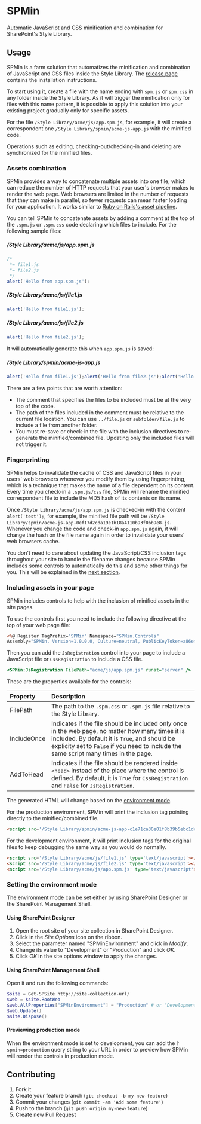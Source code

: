 # SPMin
Automatic JavaScript and CSS minification and combination for SharePoint's Style Library.

## Usage
SPMin is a farm solution that automatizes the minification and combination of JavaScript and CSS files inside the Style Library. The [release page](https://github.com/ghsehn/SPMin/releases/latest) contains the installation instructions.

To start using it, create a file with the name ending with `spm.js` or `spm.css` in any folder inside the Style Library. As it will trigger the minification only for files with this name pattern, it is possible to apply this solution into your existing project gradually only for specific assets.

For the file `/Style Library/acme/js/app.spm.js`, for example, it will create a correspondent one `/Style Library/spmin/acme-js-app.js` with the minified code.

Operations such as editing, checking-out/checking-in and deleting are synchronized for the minified files.

### Assets combination
SPMin provides a way to concatenate multiple assets into one file, which can reduce the number of HTTP requests that your user's browser makes to render the web page. Web browsers are limited in the number of requests that they can make in parallel, so fewer requests can mean faster loading for your application. It works similar to [Ruby on Rails's asset pipeline](https://github.com/rails/sprockets).

You can tell SPMin to concatenate assets by adding a comment at the top of the `.spm.js` or `.spm.css` code declaring which files to include. For the following sample files:

##### /Style Library/acme/js/app.spm.js
```javascript
/*
 *= file1.js
 *= file2.js
 */
alert('Hello from app.spm.js');
```

##### /Style Library/acme/js/file1.js
```javascript
alert('Hello from file1.js');
```

##### /Style Library/acme/js/file2.js
```javascript
alert('Hello from file2.js');
```

It will automatically generate this when `app.spm.js` is saved:

##### /Style Library/spmin/acme-js-app.js
```javascript
alert('Hello from file1.js');alert('Hello from file2.js');alert('Hello from app.spm.js')
```

There are a few points that are worth attention:

- The comment that specifies the files to be included must be at the very top of the code.
- The path of the files included in the comment must be relative to the current file location. You can use `../file.js` or `subfolder/file.js` to include a file from another folder.
- You must re-save or check-in the file with the inclusion directives to re-generate the minified/combined file. Updating only the included files will not trigger it.

### Fingerprinting
SPMin helps to invalidate the cache of CSS and JavaScript files in your users' web browsers whenever you modify them by using fingerprinting, which is a technique that makes the name of a file dependent on its content. Every time you check-in a `.spm.js/css` file, SPMin will rename the minified correspondent file to include the MD5 hash of its contents on its name.

Once `/Style Library/acme/js/app.spm.js` is checked-in with the content `alert('test');`, for example, the minified file path will be `/Style Library/spmin/acme-js-app-0ef17d2cda19e1b18a4110b93f0bb9e8.js`. Whenever you change the code and check-in `app.spm.js` again, it will change the hash on the file name again in order to invalidate your users' web browsers cache.

You don't need to care about updating the JavaScript/CSS inclusion tags throughout your site to handle the filename changes because SPMin includes some controls to automatically do this and some other things for you. This will be explained in the [next section](#including-assets-in-your-page).

### Including assets in your page
SPMin includes controls to help with the inclusion of minified assets in the site pages.

To use the controls first you need to include the following directive at the top of your web page file:

```asp
<%@ Register TagPrefix="SPMin" Namespace="SPMin.Controls"
Assembly="SPMin, Version=1.0.0.0, Culture=neutral, PublicKeyToken=a86ef32346edfcab" %>
```

Then you can add the `JsRegistration` control into your page to include a JavaScript file or `CssRegistration` to include a CSS file.

```asp
<SPMin:JsRegistration FilePath="acme/js/app.spm.js" runat="server" />
```

These are the properties available for the controls:

| Property    | Description  |
| :---------- | :----------- |
| FilePath    | The path to the `.spm.css` or `.spm.js` file relative to the Style Library. |
| IncludeOnce | Indicates if the file should be included only once in the web page, no matter how many times it is included. By default it is `True`, and should be explicity set to `False` if you need to include the same script many times in the page. |
| AddToHead   | Indicates if the file should be rendered inside `<head>` instead of the place where the control is defined. By default, it is `True` for `CssRegistration` and `False` for `JsRegistration`. |

The generated HTML will change based on the [environment mode](#setting-the-environment-mode).

For the production environment, SPMin will print the inclusion tag pointing directly to the minified/combined file.

```html
<script src='/Style Library/spmin/acme-js-app-c1e71ca30e01f8b39b5ebc1dc7030578.js' type='text/javascript'></script>
```

For the development environment, it will print inclusion tags for the original files to keep debugging the same way as you would do normally.

```html
<script src='/Style Library/acme/js/file1.js' type='text/javascript'></script>
<script src='/Style Library/acme/js/file2.js' type='text/javascript'></script>
<script src='/Style Library/acme/js/app.spm.js' type='text/javascript'></script>
```

### Setting the environment mode

The environment mode can be set either by using SharePoint Designer or the SharePoint Management Shell.

#### Using SharePoint Designer

1. Open the root site of your site collection in SharePoint Designer.
2. Click in the *Site Options* icon on the ribbon.
3. Select the parameter named "SPMinEnvironment" and click in *Modify*.
4. Change its value to "Development" or "Production" and click *OK*.
5. Click *OK* in the site options window to apply the changes.

#### Using SharePoint Management Shell

Open it and run the following commands:

```powershell
$site = Get-SPSite http://site-collection-url/
$web = $site.RootWeb
$web.AllProperties["SPMinEnvironment"] = "Production" # or "Development"
$web.Update()
$site.Dispose()
```

#### Previewing production mode
When the environment mode is set to development, you can add the `?spmin=production` query string to your URL in order to preview how SPMin will render the controls in production mode.

## Contributing
1. Fork it
2. Create your feature branch (`git checkout -b my-new-feature`)
3. Commit your changes (`git commit -am 'Add some feature'`)
4. Push to the branch (`git push origin my-new-feature`)
5. Create new Pull Request
